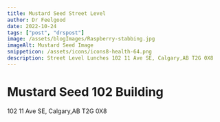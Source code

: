 ```yaml
---
title: Mustard Seed Street Level
author: Dr Feelgood
date: 2022-10-24
tags: ["post", "drspost"]
image: /assets/blogImages/Raspberry-stabbing.jpg
imageAlt: Mustard Seed Image
snippeticon: /assets/icons/icons8-health-64.png
description: Street Level Lunches 102 11 Ave SE, Calgary,AB T2G 0X8
---
```


# Mustard Seed 102 Building

102 11 Ave SE,
Calgary,AB T2G 0X8